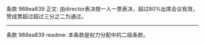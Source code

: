 条款 988ea839 正文:
 由director表决按一人一票表决，超过80%出席会议有效，赞成票超过超过三分之二为通过。

---
条款 988ea839 readme:
本条款是权力分配中的二级条款。
